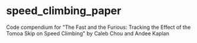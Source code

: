 # speed_climbing_paper
Code compendium for "The Fast and the Furious: Tracking the Effect of the Tomoa Skip on Speed Climbing" by Caleb Chou and Andee Kaplan
